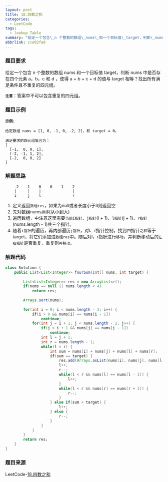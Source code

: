 ```yaml
---
layout: post
title: 18.四数之和
categories:
  - LeetCode
tags:
  - lookup Table
summary: "给定一个包含\_n 个整数的数组\_nums\_和一个目标值\_target，判断\_nums\_中是否存在四个元素 a，b，c\_和 d\_，使得\_a + b + c + d\_的值与\_target\_相等？找出所有满足条件且不重复的四元组。"
abbrlink: cce02fa8
---
```


### 题目要求
给定一个包含 n 个整数的数组 nums 和一个目标值 target，判断 nums 中是否存在四个元素 a，b，c 和 d ，使得 a + b + c + d 的值与 target 相等？找出所有满足条件且不重复的四元组。

**`注意`**：答案中不可以包含重复的四元组。



### 题目示例
**`示例:`** 
```
给定数组 nums = [1, 0, -1, 0, -2, 2]，和 target = 0。

满足要求的四元组集合为：
[
  [-1,  0, 0, 1],
  [-2, -1, 1, 2],
  [-2,  0, 0, 2]
]
```

### 解题思路
```
    -2   -1    0    0    1    2
    |     |    |              |
    i     j    l              r
```

1. 定义返回`数组res`，如果为null或者长度小于3则返回空
1. 先对数组nums`排序`(从小到大)
1. 遍历数组，中注意这里需要`当前i指针`、`j指针`(i + 1)、`l指针`(j + 1)、`r指针`(nums.length - 1)共三个指针。
1. 随着`i指针`的遍历，再内部遍历`j指针`，对l、r指针控制，找到四指针`之和`等于target，将它们添加进`数组res`中。随后对l，r指针进行`移动`，并判断移动后的`左右指针`是否重复，重复则`再移动`。


### 解题代码
```java
class Solution {
    public List<List<Integer>> fourSum(int[] nums, int target) {
        
        List<List<Integer>> res = new ArrayList<>();
        if(nums == null || nums.length < 4)
            return res;
        
        Arrays.sort(nums);
        
        for(int i = 0; i < nums.length - 3; i++) {
            if(i > 0 && nums[i] == nums[i - 1])
                continue;
            for(int j = i + 1; j < nums.length - 2; j++) {
                if(j > i + 1 && nums[j] == nums[j - 1])
                    continue;
                int l = j + 1;
                int r = nums.length - 1;
                while(l < r) {
                    int sum = nums[i] + nums[j] + nums[l] + nums[r];
                    if(sum == target) {
                        res.add(Arrays.asList(nums[i], nums[j], nums[l], nums[r]));
                        l++;
                        r--;
                        while(l < r && nums[l] == nums[l - 1]) {
                            l++;
                        }
                        while(l < r && nums[r] == nums[r + 1]) {
                            r--;
                        }
                    } else if(sum < target) {
                        l++;
                    } else {
                        r--;
                    }
                }
            }
        }
        return res;
    }
}
```

### 题目来源
LeetCode-[18.四数之和](https://leetcode-cn.com/problems/4sum/)
